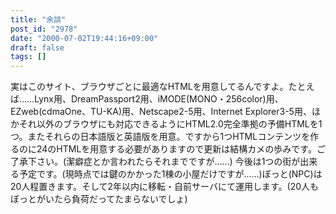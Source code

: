 ```yaml
---
title: "余談"
post_id: "2978"
date: "2000-07-02T19:44:16+09:00"
draft: false
tags: []
---
```



実はこのサイト、ブラウザごとに最適なHTMLを用意してるんですよ。たとえば……Lynx用、DreamPassport2用、iMODE(MONO・256color)用、EZweb(cdmaOne、TU-KA)用、Netscape2-5用、Internet Explorer3-5用、ほかそれ以外のブラウザにも対応できるようにHTML2.0完全準拠の予備HTMLを1つ。またそれらの日本語版と英語版を用意。ですから1つHTMLコンテンツを作るのに24のHTMLを用意する必要がありますので更新は結構カメの歩みです。ご了承下さい。(潔癖症とか言われたらそれまでですが……)  今後は1つの街が出来る予定です。(現時点では鍵のかかった1棟の小屋だけですが……)ぼっと(NPC)は20人程置きます。そして2年以内に移転・自前サーバにて運用します。(20人もぼっとがいたら負荷だってたまらないでしょ)
